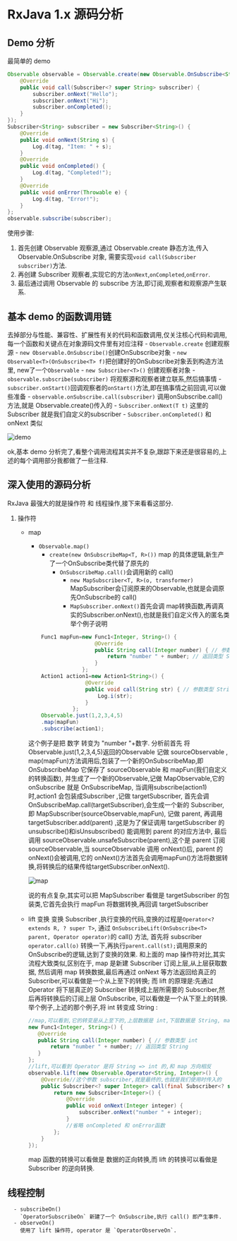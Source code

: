 RxJava 1.x 源码分析
========
## Demo 分析
最简单的 demo
```java
Observable observable = Observable.create(new Observable.OnSubscribe<String>() {
    @Override
    public void call(Subscriber<? super String> subscriber) {
        subscriber.onNext("Hello");
        subscriber.onNext("Hi");
        subscriber.onCompleted();
    }
});
Subscriber<String> subscriber = new Subscriber<String>() {
    @Override
    public void onNext(String s) {
        Log.d(tag, "Item: " + s);
    }
    @Override
    public void onCompleted() {
        Log.d(tag, "Completed!");
    }
    @Override
    public void onError(Throwable e) {
        Log.d(tag, "Error!");
    }
};
observable.subscribe(subscriber);
```
使用步骤:
 1. 首先创建 Observable 观察源,通过 Observable.create 静态方法,传入 Observable.OnSubscribe 对象,
 需要实现`void call(Subscriber subscriber)`方法.
 2. 再创建 Subscriber 观察者,实现它的方法`onNext`,`onCompleted`,`onError`.
 3. 最后通过调用 Observable 的 subscribe 方法,即订阅,观察者和观察源产生联系.
 
## 基本 demo 的函数调用链
去掉部分与性能、兼容性、扩展性有关的代码和函数调用,仅关注核心代码和调用,每一个函数和关键点在对象源码文件里有对应注释
    - `Observable.create` 创建观察源
        - `new Observable.OnSubscribe()`创建OnSubscribe对象
        - `new Observable<T>(OnSubscribe<T> f)`把创建好的OnSubscribe对象丢到构造方法里, new了一个`Observable`
    - `new Subscriber<T>()` 创建观察者对象
    - `observable.subscribe(subscriber)` 将观察源和观察者建立联系,然后搞事情
        - `subscriber.onStart()`回调观察者的`onStart()`方法,即在搞事情之前回调,可以做些准备
        - `observable.onSubscribe.call(subscriber)` 调用onSubscribe.call() 方法,就是 Observable.create()传入的
            - `Subscriber.onNext(T t)` 这里的 Subscriber 就是我们自定义的subscriber
            - `Subscriber.onCompleted()` 和 onNext 类似
            
![demo](http://plantuml.com/plantuml/png/VP2z5i8W38NtFWKZ7Lft1nUFgmu-0T0C7e5uKcfzV6cjWUBFUlFbtjoe8Q0Vd0Qgb0b8ma7bG3GxSVBdGVU6BXh4LdWOSqMsRLjNETB45JUHcCIta-w1xahRQMm8L02PKT4d0IK-vxBmUutJMLl2cQV5BGcl4Xd0BZrhtohmL2QkBB6AZLS7HK5-D5szs2XhruxvUqkwGp4YNKkeo3t2Ouxz2-tHtIm4w6IzGNyWGfBnlKy0)

ok,基本 demo 分析完了,看整个调用流程其实并不复杂,跟踪下来还是很容易的,上述的每个调用部分我都做了一些注释.

## 深入使用的源码分析
RxJava 最强大的就是操作符 和 线程操作,接下来看看这部分.
 1. 操作符
      -  map
          - `Observable.map()`
            - `create(new OnSubscribeMap<T, R>())` map 的具体逻辑,新生产了一个OnSubscribe类代替了原先的
                - `OnSubscribeMap.call()`会调用新的 call()
                    - `new MapSubscriber<T, R>(o, transformer)` MapSubscriber会订阅原来的Observable,也就是会调原先OnSubscribe的 call()
                    - `MapSubscriber.onNext()`首先会调 map转换函数,再调真实的Subscriber.onNext(),也就是我们自定义传入的匿名类
          举个例子说明
          ```java
              Func1 mapFun=new Func1<Integer, String>() {
                               @Override
                               public String call(Integer number) { // 参数类型 int
                                   return "number " + number; // 返回类型 String
                               }
                           };
              Action1 action1=new Action1<String>() {
                            @Override
                            public void call(String str) { // 参数类型 String
                                Log.i(str);
                            }
                        };
              Observable.just(1,2,3,4,5)
              .map(mapFun)
              .subscribe(action1);
          ```
          这个例子是把 数字 转变为 "number "+数字.
          分析前首先 将Observable.just(1,2,3,4,5)返回的Observable 记做 sourceObservable ,
           map(mapFun)方法调用后,包装了一个新的OnSubscribeMap,即OnSubscribeMap 它保存了 sourceObservable 和 mapFun(我们自定义的转换函数),
           并生成了一个新的Observable,记做 MapObservable,它的 onSubscribe 就是 OnSubscribeMap,
          当调用subscribe(action1)时,action1 会包装成Subscriber ,记做 targetSubscriber,
          首先会调 OnSubscribeMap.call(targetSubscriber),会生成一个新的 Subscriber,即 MapSubscriber(sourceObservable,mapFun), 记做 parent,
          再调用 targetSubscriber.add(parent) ,这是为了保证调用 targetSubscriber 的unsubscribe()和isUnsubscribed() 能调用到 parent 的对应方法中,
          最后调用 sourceObservable.unsafeSubscribe(parent),这个是 parent 订阅 sourceObservable,当 sourceObservable 调用 onNext()后,
          parent 的onNext()会被调用,它的 onNext()方法首先会调用mapFun()方法将数据转换,将转换后的结果传给targetSubscriber.onNext().
          
          ![map](http://plantuml.com/plantuml/png/ZP1DZi8m38NtEKMMhZHqzYow6GqxG1guWDDw15AJL4u279y2CrLTmiyYYcH_py_FcA9toHfYXNNqh2qfItfMwRK9n0SqBUcvjjX1_nR95MhKk61kaqoeUMzeYLsFEZfEYX1t-_0noALWDhNoeZzr6vCr4qO2AIXowuT_0CgoV9cWnhQ5GSBtArUw_uOI_uKMjP7-OV9AYndOD9SRRvuQYrZ91Vob0RbJYvZJbVkpHUG8mYKFhkWKOLiesScWjwJbzO0vFZVtvuq5lhpjMehKGF7ftJUpPw3Nyn_8r1a0)
          
          说的有点复杂,其实可以把 MapSubscriber 看做是 targetSubscriber 的包装类,它首先会执行 mapFun 将数据转换,再回调 targetSubscriber
        
      - lift 变换
        变换 Subscriber ,执行变换的代码,变换的过程是`Operator<? extends R, ? super T>`,
        通过 `OnSubscribeLift(OnSubscribe<T> parent, Operator operator)`的 call() 方法,
        首先将 subscriber `operator.call(o)` 转换一下,再执行`parent.call(st);`调用原来的OnSubscribe的逻辑,达到了变换的效果.
        和上面的 map 操作符对比,其实流程大致类似,区别在于, map 是新建 Subscriber 订阅上层,从上层获取数据,
        然后调用 map 转换数据,最后再通过 onNext 等方法返回给真正的 Subscriber,可以看做是一个从上至下的转换;
        而 lift 的原理是:先通过 Operator 将下层真正的 Subscriber 转换成上层所需要的 Subscriber,然后再将转换后的订阅上层 OnSubscribe,
        可以看做是一个从下至上的转换.
        举个例子,上述的那个例子,将 int 转变成 String :
        ```java
        //map,可以看到,它的转变是从上至下的,上层数据是 int,下层数据是 String, map函数需要实现 int => String 的转换过程
        new Func1<Integer, String>() {
           @Override
           public String call(Integer number) { // 参数类型 int
               return "number " + number; // 返回类型 String
           }
        };
        //lift,可以看到 Operator 是将 String => int 的,和 map 方向相反
        observable.lift(new Observable.Operator<String, Integer>() {
            @Override//这个参数 subscriber,就是最终的,也就是我们使用时传入的
            public Subscriber<? super Integer> call(final Subscriber<? super String> subscriber) {
                return new Subscriber<Integer>() {
                    @Override
                    public void onNext(Integer integer) {
                        subscriber.onNext("number " + integer);
                    }
                    //省略 onCompleted 和 onError函数
                };
            }
        });
        ```
        map 函数的转换可以看做是 数据的正向转换,而 lift 的转换可以看做是 Subscriber 的逆向转换.
        
## 线程控制
      - subscribeOn()
        `OperatorSubscribeOn` 新建了一个 OnSubscribe,执行 call() 即产生事件.
      - observeOn()
        使用了 lift 操作符, operator 是 `OperatorObserveOn`.
